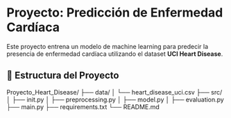 # Proyecto: Predicción de Enfermedad Cardíaca

Este proyecto entrena un modelo de machine learning para predecir la presencia de enfermedad cardíaca utilizando el dataset **UCI Heart Disease**.

## 📁 Estructura del Proyecto

Proyecto_Heart_Disease/
├── data/
│ └── heart_disease_uci.csv
├── src/
│ ├── init.py
│ ├── preprocessing.py
│ ├── model.py
│ ├── evaluation.py
├── main.py
├── requirements.txt
└── README.md